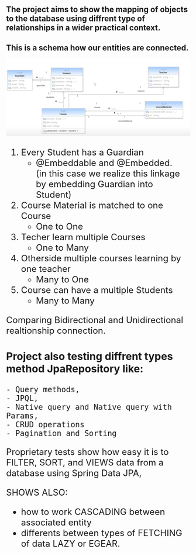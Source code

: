 ## The project aims to show the mapping of objects to the database using diffrent type of relationships in a wider practical context. 

## This is a schema how our entities are connected. 
![alt text](/images/rldb.png)
<font size="5">
 1.  Every Student has a Guardian 
     - @Embeddable and @Embedded.<br />
     (in this case we realize this linkage by embedding Guardian into Student)
 2.  Course Material is matched to one Course 
     - One to One
 3.  Techer learn multiple Courses
     - One to Many
 4.  Otherside multiple courses learning by one teacher
     - Many to One
 5.  Course can have a multiple Students
     - Many to Many

Comparing Bidirectional and Unidirectional realtionship connection.

### Project also testing diffrent types method JpaRepository like:
    - Query methods,
    - JPQL,
    - Native query and Native query with Params,
    - CRUD operations 
    - Pagination and Sorting

Proprietary tests show how easy it is to FILTER, SORT, and VIEWS data from a database using Spring Data JPA, 

SHOWS ALSO:
- how to work CASCADING between associated entity  
- differents between types of FETCHING of data LAZY or EGEAR.







